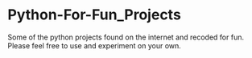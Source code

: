 # Python-For-Fun_Projects
Some of the python projects found on the internet and recoded for fun. Please feel free to use and experiment on your own.

